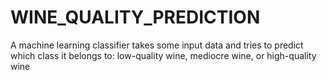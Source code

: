 # WINE_QUALITY_PREDICTION
A machine learning classifier takes some input data and tries to predict which class it belongs to: low-quality wine, mediocre wine, or high-quality wine
